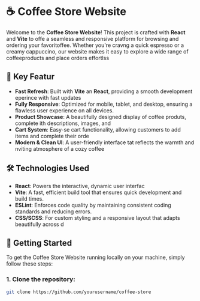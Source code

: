 # ☕ Coffee Store Website
Welcome to the **Coffee Store Website**! This project is crafted with **React** and **Vite** to offe a seamless and responsive platform for browsing and ordering your favoritoffee. Whether you're cravng a quick espresso or a creamy cappuccino, our website makes it easy to explore a wide range of coffeeproducts and place orders effortlss
## 🚀 Key Featur

- **Fast Refresh**: Built with **Vite** an **React**, providing a smooth development eperince with fast updates
- **Fully Responsive**: Optimized for mobile, tablet, and desktop, ensuring a flawless user experience on all devices.
- **Product Showcase**: A beautifully designed display of coffee produts, complete ith descriptions, images, and 
- **Cart System**: Easy-se cart functionality, allowing customers to add items and complete their orde
- **Modern & Clean UI**: A user-friendly interface tat reflects the warmth and nviting atmosphere of a cozy coffee
## 🛠️ Technologies Used

- **React**: Powers the interactive, dynamic user interfac
- **Vite**: A fast, efficient build tool that ensures quick development and build times.
- **ESLint**: Enforces code quality by maintaining consistent coding standards and reducing errors.
- **CSS/SCSS**: For custom styling and a responsive layout that adapts beautifully across d

## 🚀 Getting Started

To get the Coffee Store Website running locally on your machine, simply follow these steps:

### 1. Clone the repository:

```bash
git clone https://github.com/yourusername/coffee-store
